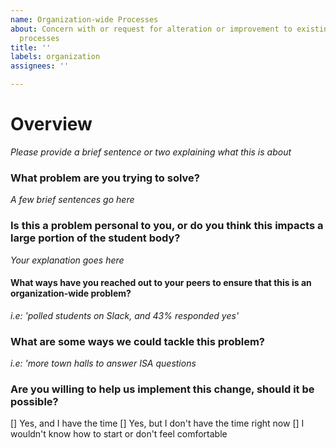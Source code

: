 ```yaml
---
name: Organization-wide Processes
about: Concern with or request for alteration or improvement to existing organization-wide
  processes
title: ''
labels: organization
assignees: ''

---
```


# Overview
*Please provide a brief sentence or two explaining what this is about*

### What problem are you trying to solve?
*A few brief sentences go here*

### Is this a problem personal to you, or do you think this impacts a large portion of the student body?
*Your explanation goes here*

#### What ways have you reached out to your peers to ensure that this is an organization-wide problem?
*i.e: 'polled students on Slack, and 43% responded yes'*

### What are some ways we could tackle this problem?
*i.e: 'more town halls to answer ISA questions*

### Are you willing to help us implement this change, should it be possible?

[] Yes, and I have the time
[] Yes, but I don't have the time right now
[] I wouldn't know how to start or don't feel comfortable
